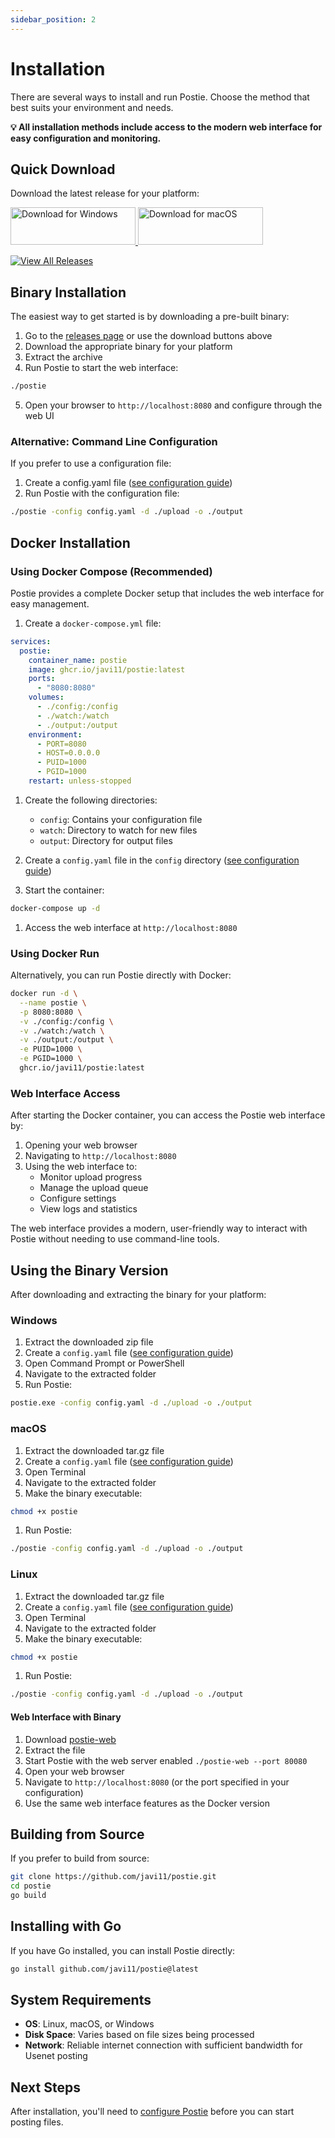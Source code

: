 ```yaml
---
sidebar_position: 2
---
```


# Installation

There are several ways to install and run Postie. Choose the method that best suits your environment and needs.

**💡 All installation methods include access to the modern web interface for easy configuration and monitoring.**

## Quick Download

Download the latest release for your platform:

<a href="https://github.com/javi11/postie/releases/latest/download/postie-gui-windows-amd64.zip">
  <img src="/img/download-for-windows.webp" alt="Download for Windows" width="200" height="60" />
</a>
<a href="https://github.com/javi11/postie/releases/latest/download/postie-gui-macos-universal.zip">
  <img src="/img/download-for-mac.png" alt="Download for macOS" width="200" height="60" />
</a>

[![View All Releases](https://img.shields.io/badge/All%20Releases-View-6c757d?style=for-the-badge&logo=github)](https://github.com/javi11/postie/releases/latest)

## Binary Installation

The easiest way to get started is by downloading a pre-built binary:

1. Go to the [releases page](https://github.com/javi11/postie/releases) or use the download buttons above
2. Download the appropriate binary for your platform
3. Extract the archive
4. Run Postie to start the web interface:

```bash
./postie
```

5. Open your browser to `http://localhost:8080` and configure through the web UI

### Alternative: Command Line Configuration

If you prefer to use a configuration file:

1. Create a config.yaml file ([see configuration guide](./configuration.md))
2. Run Postie with the configuration file:

```bash
./postie -config config.yaml -d ./upload -o ./output
```

## Docker Installation

### Using Docker Compose (Recommended)

Postie provides a complete Docker setup that includes the web interface for easy management.

1. Create a `docker-compose.yml` file:

```yaml
services:
  postie:
    container_name: postie
    image: ghcr.io/javi11/postie:latest
    ports:
      - "8080:8080"
    volumes:
      - ./config:/config
      - ./watch:/watch
      - ./output:/output
    environment:
      - PORT=8080
      - HOST=0.0.0.0
      - PUID=1000
      - PGID=1000
    restart: unless-stopped
```

1. Create the following directories:

   - `config`: Contains your configuration file
   - `watch`: Directory to watch for new files
   - `output`: Directory for output files

1. Create a `config.yaml` file in the `config` directory ([see configuration guide](./configuration.md))

1. Start the container:

```bash
docker-compose up -d
```

1. Access the web interface at `http://localhost:8080`

### Using Docker Run

Alternatively, you can run Postie directly with Docker:

```bash
docker run -d \
  --name postie \
  -p 8080:8080 \
  -v ./config:/config \
  -v ./watch:/watch \
  -v ./output:/output \
  -e PUID=1000 \
  -e PGID=1000 \
  ghcr.io/javi11/postie:latest
```

### Web Interface Access

After starting the Docker container, you can access the Postie web interface by:

1. Opening your web browser
2. Navigating to `http://localhost:8080`
3. Using the web interface to:
   - Monitor upload progress
   - Manage the upload queue
   - Configure settings
   - View logs and statistics

The web interface provides a modern, user-friendly way to interact with Postie without needing to use command-line tools.

## Using the Binary Version

After downloading and extracting the binary for your platform:

### Windows

1. Extract the downloaded zip file
2. Create a `config.yaml` file ([see configuration guide](./configuration.md))
3. Open Command Prompt or PowerShell
4. Navigate to the extracted folder
5. Run Postie:

```cmd
postie.exe -config config.yaml -d ./upload -o ./output
```

### macOS

1. Extract the downloaded tar.gz file
2. Create a `config.yaml` file ([see configuration guide](./configuration.md))
3. Open Terminal
4. Navigate to the extracted folder
5. Make the binary executable:

```bash
chmod +x postie
```

1. Run Postie:

```bash
./postie -config config.yaml -d ./upload -o ./output
```

### Linux

1. Extract the downloaded tar.gz file
2. Create a `config.yaml` file ([see configuration guide](./configuration.md))
3. Open Terminal
4. Navigate to the extracted folder
5. Make the binary executable:

```bash
chmod +x postie
```

1. Run Postie:

```bash
./postie -config config.yaml -d ./upload -o ./output
```

#### Web Interface with Binary

1. Download [postie-web](https://github.com/javi11/postie/releases/latest/download/postie-web-linux-amd64.tar.gz)
2. Extract the file
3. Start Postie with the web server enabled `./postie-web --port 80080`
4. Open your web browser
5. Navigate to `http://localhost:8080` (or the port specified in your configuration)
6. Use the same web interface features as the Docker version

## Building from Source

If you prefer to build from source:

```bash
git clone https://github.com/javi11/postie.git
cd postie
go build
```

## Installing with Go

If you have Go installed, you can install Postie directly:

```bash
go install github.com/javi11/postie@latest
```

## System Requirements

- **OS**: Linux, macOS, or Windows
- **Disk Space**: Varies based on file sizes being processed
- **Network**: Reliable internet connection with sufficient bandwidth for Usenet posting

## Next Steps

After installation, you'll need to [configure Postie](./configuration) before you can start posting files.
